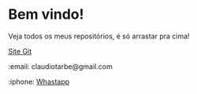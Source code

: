 <h1>Bem vindo!</h1>
<p>Veja todos os meus repositórios, é só arrastar pra cima!</p>
<p><a href="https://claudiotorresarbe.github.io/">Site Git</a></p>
<p>:email: claudiotarbe@gmail.com</p>
<p>:iphone: <a href="https://api.whatsapp.com/send?phone=5584994527449&text=Ol%C3%A1%2C%20pode%20me%20ajudar%3F">Whastapp</a></p>
